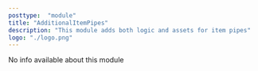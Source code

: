 ```yaml
---
posttype:  "module"  
title: "AdditionalItemPipes"
description: "This module adds both logic and assets for item pipes"
logo: "./logo.png"
---
```

No info available about this module
